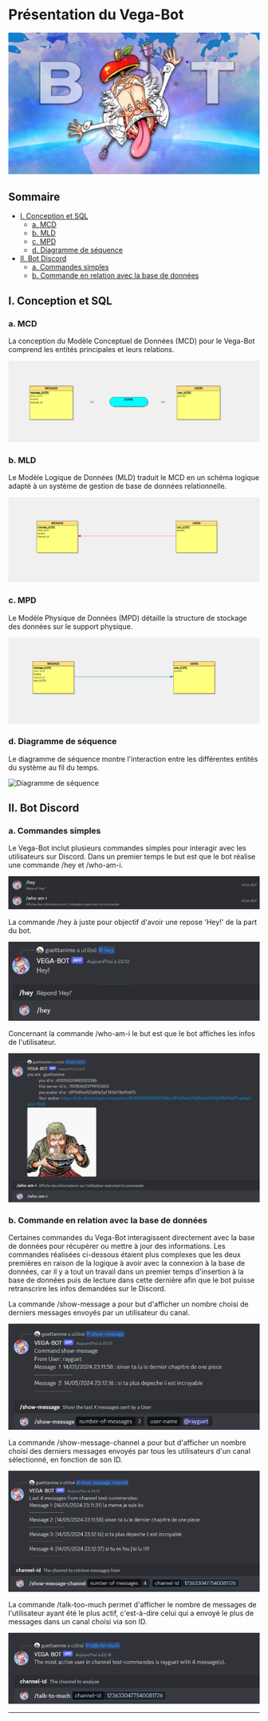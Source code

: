 # Présentation du Vega-Bot

![vegabot](images/vegabot.jpg)

## Sommaire
- [I. Conception et SQL](#i-conception-et-sql)
  - [a. MCD](#a-mcd)
  - [b. MLD](#b-mld)
  - [c. MPD](#c-mpd)
  - [d. Diagramme de séquence](#d-diagramme-de-séquence)
- [II. Bot Discord](#ii-bot-discord)
  - [a. Commandes simples](#a-commandes-simples)
  - [b. Commande en relation avec la base de données](#b-commande-en-relation-avec-la-base-de-données)

## I. Conception et SQL

### a. MCD
La conception du Modèle Conceptuel de Données (MCD) pour le Vega-Bot comprend les entités principales et leurs relations.

![MCD](images/mcd.png)

### b. MLD
Le Modèle Logique de Données (MLD) traduit le MCD en un schéma logique adapté à un système de gestion de base de données relationnelle.

![MLD](images/mld.png)

### c. MPD
Le Modèle Physique de Données (MPD) détaille la structure de stockage des données sur le support physique.

![MPD](images/mpd.png)

### d. Diagramme de séquence
Le diagramme de séquence montre l'interaction entre les différentes entités du système au fil du temps.

![Diagramme de séquence](images/diagramme_sequence.png)

## II. Bot Discord

### a. Commandes simples
Le Vega-Bot inclut plusieurs commandes simples pour interagir avec les utilisateurs sur Discord.
Dans un premier temps le but est que le bot réalise une commande /hey et /who-am-i.

![hey+who](images/hey_commande.png)

La commande /hey à juste pour objectif d'avoir une repose 'Hey!' de la part du bot.

![hey](images/heyslash.png)

Concernant la commande /who-am-i le but est que le bot affiches les infos de l'utilisateur.

![who](images/whoslash.png)

### b. Commande en relation avec la base de données
Certaines commandes du Vega-Bot interagissent directement avec la base de données pour récupérer ou mettre à jour des informations.
Les commandes réalisées ci-dessous étaient plus complexes que les deux premières en raison de la logique à avoir avec la connexion à la base de données, car il y a tout un travail dans un premier temps d'insertion à la base de données puis de lecture dans cette dernière afin que le bot puisse retranscrire les infos demandées sur le Discord.

La commande /show-message a pour but d'afficher un nombre choisi de derniers messages envoyés par un utilisateur du canal.

![showslash](images/showslash.png)

La commande /show-message-channel a pour but d'afficher un nombre choisi des derniers messages envoyés par tous les utilisateurs d'un canal sélectionné, en fonction de son ID.

![channelslash](images/channelslash.png)

La commande /talk-too-much permet d'afficher le nombre de messages de l'utilisateur ayant été le plus actif, c'est-à-dire celui qui a envoyé le plus de messages dans un canal choisi via son ID.

![talk](images/talkslash.png)

---


